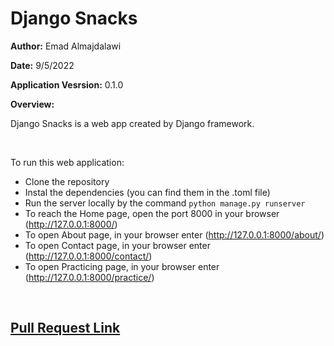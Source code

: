 # Django Snacks

**Author:** Emad Almajdalawi

**Date:** 9/5/2022

**Application Vesrsion:** 0.1.0

**Overview:**

Django Snacks is a web app created by Django framework.

<br>

To run this web application:
- Clone the repository
- Instal the dependencies (you can find them in the .toml file)
- Run the server locally by the command `python manage.py runserver`
- To reach the Home page, open the port 8000 in your browser (http://127.0.0.1:8000/)
- To open About page, in your browser enter (http://127.0.0.1:8000/about/)
- To open Contact page, in your browser enter (http://127.0.0.1:8000/contact/)
- To open Practicing page, in your browser enter (http://127.0.0.1:8000/practice/)

<br>

## [Pull Request Link](https://github.com/emad-almajdalawi/django-snacks/pull/1)